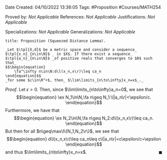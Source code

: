 <div class="topSpace"></div>

Date Created: 04/10/2022 13:36:05
Tags: #Proposition #Courses/MATH254

Proved by: _Not Applicable_
References: _Not Applicable_
Justifications: _Not Applicable_

Specializations: _Not Applicable_
Generalizations: _Not Applicable_

``` ad-Proposition
title: Proposition (Squeezed Distance Lemma).

_Let $\tpl{X,d}$ be a metric space and consider a sequence_ $\tpl{x_n}_{n\in\N}$ _ in $X$. If there exist a sequence_ $\tpl{a_n}_{n\in\N}$ _of positive reals that converges to $0$ such that_
$$\begin{equation}
    \fa^\infty n\in\N:d\l(x_n,x\r)\leq ca_n
\end{equation}$$
_for some $c\in\R^+$, then_ $\lim\limits_{n\to\infty}x_n=x$_._

```

_Proof_. Let $\epsilon>0$. Then, since $\lim\limits_{n\to\infty}a_n=0$, we see that
$$\begin{equation}
    \ex N_1\in\N,\fa n\geq N_1:\l|a_n\r|<\epsilon/c.
\end{equation}$$
Furthermore, we have that
$$\begin{equation}
    \ex N_2\in\N,\fa n\geq N_2:d\l(x_n,x\r)\leq ca_n.
\end{equation}$$
But then for all $n\geq\max\l\{N_1,N_2\r\}$, we see that
$$\begin{equation}
    d\l(x_n,x\r)\leq ca_n\leq c\l|a_n\r|<c\epsilon/c=\epsilon
\end{equation}$$
and thus $\lim\limits_{n\to\infty}x_n=x$.<span style="float:right;">$\blacksquare$</span>
